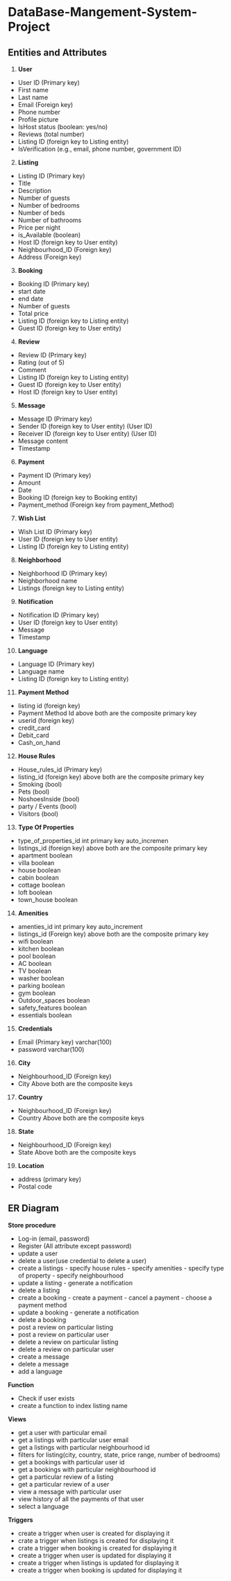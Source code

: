 # DataBase-Mangement-System-Project

## Entities and Attributes

1. **User**

- User ID (Primary key)
- First name
- Last name
- Email (Foreign key)
- Phone number
- Profile picture
- IsHost status (boolean: yes/no)
- Reviews (total number)
- Listing ID (foreign key to Listing entity)
- IsVerification (e.g., email, phone number, government ID)

2. **Listing**

- Listing ID (Primary key)
- Title
- Description
- Number of guests
- Number of bedrooms
- Number of beds
- Number of bathrooms
- Price per night
- is_Available (boolean)
- Host ID (foreign key to User entity)
- Neighbourhood_ID (Foreign key)
- Address (Foreign key)

3. **Booking**

- Booking ID (Primary key)
- start date
- end date
- Number of guests
- Total price
- Listing ID (foreign key to Listing entity)
- Guest ID (foreign key to User entity)

4. **Review**

- Review ID (Primary key)
- Rating (out of 5)
- Comment
- Listing ID (foreign key to Listing entity)
- Guest ID (foreign key to User entity)
- Host ID (foreign key to User entity)

5. **Message**

- Message ID (Primary key)
- Sender ID (foreign key to User entity) (User ID)
- Receiver ID (foreign key to User entity) (User ID)
- Message content
- Timestamp

6. **Payment**

- Payment ID (Primary key)
- Amount
- Date
- Booking ID (foreign key to Booking entity)
- Payment_method (Foreign key from payment_Method)

7. **Wish List**

- Wish List ID (Primary key)
- User ID (foreign key to User entity)
- Listing ID (foreign key to Listing entity)

8. **Neighborhood**

- Neighborhood ID (Primary key)
- Neighborhood name
- Listings (foreign key to Listing entity)

9. **Notification**

- Notification ID (Primary key)
- User ID (foreign key to User entity)
- Message
- Timestamp

10. **Language**

- Language ID (Primary key)
- Language name
- Listing ID (foreign key to Listing entity)

11. **Payment Method**

- listing id (foreign key)
- Payment Method Id
  above both are the composite primary key
- userid (foreign key)
- credit_card
- Debit_card
- Cash_on_hand

12. **House Rules**

- House_rules_id (Primary key)
- listing_id (foreign key)
  above both are the composite primary key
- Smoking (bool)
- Pets (bool)
- NoshoesInside (bool)
- party / Events (bool)
- Visitors (bool)

13. **Type Of Properties**

- type_of_properties_id int primary key auto_incremen
- listings_id (foreign key)
  above both are the composite primary key
- apartment boolean
- villa boolean
- house boolean
- cabin boolean
- cottage boolean
- loft boolean
- town_house boolean

14. **Amenities**

- amenties_id int primary key auto_increment
- listings_id (Foreign key)
  above both are the composite primary key
- wifi boolean
- kitchen boolean
- pool boolean
- AC boolean
- TV boolean
- washer boolean
- parking boolean
- gym boolean
- Outdoor_spaces boolean
- safety_features boolean
- essentials boolean

15. **Credentials**

- Email (Primary key) varchar(100)
- password varchar(100)

16. **City**

- Neighbourhood_ID (Foreign key)
- City
  Above both are the composite keys

17. **Country**

- Neighbourhood_ID (Foreign key)
- Country
  Above both are the composite keys

18. **State**

- Neighbourhood_ID (Foreign key)
- State
  Above both are the composite keys

19. **Location**

- address (primary key)
- Postal code

## ER Diagram

<object data="./AIRBNB CLONE NORMALIZED.pdf" type="application/pdf" width="100%"></object>
**Store procedure**

- Log-in (email, password)
- Register (All attribute except password)
- update a user
- delete a user(use credential to delete a user)
- create a listings - specify house rules - specify amenities - specify type of property - specify neighbourhood
- update a listing - generate a notification
- delete a listing
- create a booking - create a payment - cancel a payment - choose a payment method
- update a booking - generate a notification
- delete a booking
- post a review on particular listing
- post a review on particular user
- delete a review on particular listing
- delete a review on particular user
- create a message
- delete a message
- add a language

**Function**

- Check if user exists
- create a function to index listing name

**Views**

- get a user with particular email
- get a listings with particular user email
- get a listings with particular neighbourhood id
- filters for listing(city, country, state, price range, number of bedrooms)
- get a bookings with particular user id
- get a bookings with particular neighbourhood id
- get a particular review of a listing
- get a particular review of a user
- view a message with particular user
- view history of all the payments of that user
- select a language

**Triggers**

- create a trigger when user is created for displaying it
- crate a trigger when listings is created for displaying it
- crate a trigger when booking is created for displaying it
- create a trigger when user is updated for displaying it
- create a trigger when listings is updated for displaying it
- create a trigger when booking is updated for displaying it

